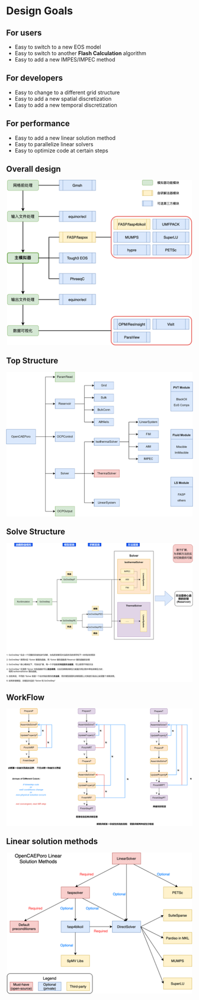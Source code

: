# Design Goals

## For users

- Easy to switch to a new EOS model
- Easy to switch to another **Flash Calculation** algorithm
- Easy to add a new IMPES/IMPEC method

## For developers
- Easy to change to a different grid structure
- Easy to add a new spatial discretization
- Easy to add a new temporal discretization
  
## For performance
- Easy to add a new linear solution method
- Easy to parallelize linear solvers
- Easy to optimize code at certain steps

## Overall design

<img src="./OCPStructure.png" alt="Structure" width="500"
     style="display: block; margin: 0 auto"/>

<div STYLE="page-break-after: always;"></div>

## Top Structure

<img src="./TopStructure.png" alt="Top Structure" width="600"
     style="display: block; margin: 0 auto"/>

<div STYLE="page-break-after: always;"></div>

## Solve Structure

<img src="./SolveStructure.png" alt="Solve Structure" width="600"
     style="display: block; margin: 0 auto"/>

<div STYLE="page-break-after: always;"></div>

## WorkFlow

<img src="./WorkFlow.png" alt="WorkFlow" width="600"
     style="display: block; margin: 0 auto"/>

<div STYLE="page-break-after: always;"></div>

## Linear solution methods

<img src="./OCPLinearSolver.png" alt="Linear solver" width="500"
     style="display: block; margin: 0 auto"/>